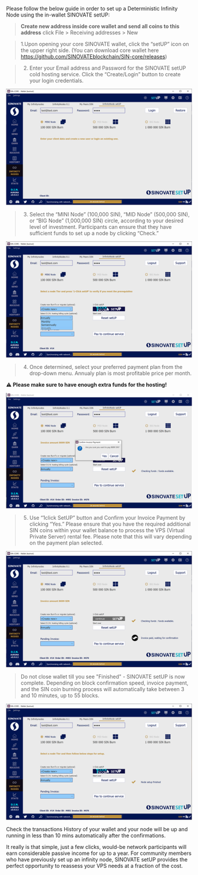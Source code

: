 Please follow the below guide in order to set up a Deterministic Infinity Node using the in-wallet SINOVATE setUP:

> **Create new address inside core wallet and send all coins to this address** click File > Receiving addresses > New

  


> 1.Upon opening your core SINOVATE wallet, click the “setUP” icon on the upper right side. (You can download core wallet here https://github.com/SINOVATEblockchain/SIN-core/releases)



>  2. Enter your Email address and Password for the SINOVATE setUP cold hosting service. Click the “Create/Login” button to create your login credentials.

  

![Image for post](assets/img/misc/in_wallet_setup_01.png)

  

>  3. Select the “MINI Node” (100,000 SIN), “MID Node” (500,000 SIN), or “BIG Node” (1,000,000 SIN) circle, according to your desired level of investment. Participants can ensure that they have sufficient funds to set up a node by clicking “Check.”

  

![Image for post](assets/img/misc/in_wallet_setup_02.png)

  

>  4. Once determined, select your preferred payment plan from the drop-down menu. Annualy plan is most profitable price per month.

   :warning: **Please make sure to have enough extra funds for the hosting!**

  
  

![Image for post](assets/img/misc/in_wallet_setup_03.png)

  

>  5. Use “1click SetUP” button and Confirm your Invoice Payment by clicking “Yes.” Please ensure that you have the required additional SIN coins within your wallet balance to process the VPS (Virtual Private Server) rental fee. Please note that this will vary depending on the payment plan selected.

  
  

![Image for post](assets/img/misc/in_wallet_setup_04.png)

  

> Do not close wallet till you see "Finished" - SINOVATE setUP is now complete. Depending on block confirmation speed, invoice payment, and the SIN coin burning process will automatically take between 3 and 10 minutes, up to 55 blocks.

  

![Image for post](assets/img/misc/in_wallet_setup_05.png)

  

Check the transactions History of your wallet and your node will be up and running in less than 10 mins automatically after the confirmations.

  

It really is that simple, just a few clicks, would-be network participants will earn considerable passive income for up to a year. For community members who have previously set up an infinity node, SINOVATE setUP provides the perfect opportunity to reassess your VPS needs at a fraction of the cost.
